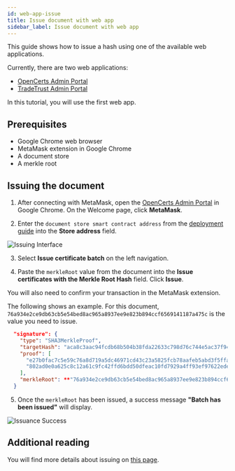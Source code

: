 ```yaml
---
id: web-app-issue
title: Issue document with web app
sidebar_label: Issue document with web app
---
```


This guide shows how to issue a hash using one of the available web applications. 

Currently, there are two web applications:

- [OpenCerts Admin Portal](https://admin.opencerts.io/)
- [TradeTrust Admin Portal](https://admin.tradetrust.io/)

In this tutorial, you will use the first web app.

## Prerequisites

- Google Chrome web browser
- MetaMask extension in Google Chrome
- A document store
- A merkle root

## Issuing the document

1. After connecting with MetaMask, open the [OpenCerts Admin Portal](https://admin.opencerts.io/) in Google Chrome. On the Welcome page, click **MetaMask**.

2. Enter the `document store smart contract address` from the [deployment guide](/docs/guides-section/web-app-deploy) into the **Store address** field. 

![Issuing Interface](/docs/integrator-section/webapp-tutorial/issuing-webapp/issuing.png)

3. Select **Issue certificate batch** on the left navigation.

4. Paste the `merkleRoot` value from the document into the **Issue certificates with the Merkle Root Hash** field. Click **Issue**. 

  You will also need to confirm your transaction in the MetaMask extension.

  The following shows an example. For this document, `76a934e2ce9db63cb5e54bed8ac965a8937ee9e823b894ccf6569141187a475c` is the value you need to issue.

```json
  "signature": {
    "type": "SHA3MerkleProof",
    "targetHash": "aca8c3aac94fcdb68b504b38fda22633c798d76c744e5ac37f945c314f03637a",
    "proof": [
      "e27b0fac7c5e59c76a8d719a5dc46971cd43c23a5825fcb78aafeb5abd3f5ffa",
      "802ad0e0a625c8c12a61c9fc42ffd6bdd50dfeac10fd7929a4ff93ef97622ede"
    ],
    "merkleRoot": **"76a934e2ce9db63cb5e54bed8ac965a8937ee9e823b894ccf6569141187a475c"**
  }
```

5. Once the `merkleRoot` has been issued, a success message **"Batch has been issued"** will display.

![Issuance Success](/docs/integrator-section/webapp-tutorial/issuing-webapp/success.png)


## Additional reading
You will find more details about issuing on [this page](/docs/ethereum-section/issue-document).
